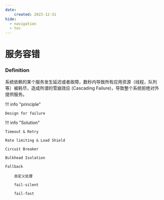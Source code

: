 ```yaml
---
date: 
    created: 2023-12-31
hide:
  - navigation
  - toc
---
```


# 服务容错

### Definition

系统依赖的某个服务发生延迟或者故障，数秒内导致所有应用资源（线程，队列等）被耗尽，造成所谓的雪崩效应 (Cascading Failure)，导致整个系统拒绝对外提供服务。

!!! info "principle"

    Design for failure

!!! info "Solution"

    Timeout & Retry 

    Rate limiting & Load Shield

    Circuit Breaker

    Bulkhead Isolation

    Fallback

        自定义处理

        fail-silent

        fail-fast
